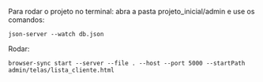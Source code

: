 Para rodar o projeto no terminal:
abra a pasta projeto_inicial/admin e use os comandos: 
```
json-server --watch db.json
```
Rodar:
```
browser-sync start --server --file . --host --port 5000 --startPath admin/telas/lista_cliente.html
```